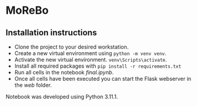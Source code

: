# MoReBo

## Installation instructions
- Clone the project to your desired workstation.
- Create a new virtual environment using `python -m venv venv`.
- Activate the new virtual environment. `venv\Scripts\activate`.
- Install all required packages with `pip install -r requirements.txt`
- Run all cells in the notebook *final.ipynb*.
- Once all cells have been executed you can start the Flask webserver in the *web* folder.

Notebook was developed using Python 3.11.1.
